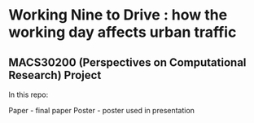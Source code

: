 # Working Nine to Drive : how the working day affects urban traffic

## MACS30200 (Perspectives on Computational Research) Project 

In this repo:

Paper - final paper
Poster - poster used in presentation
